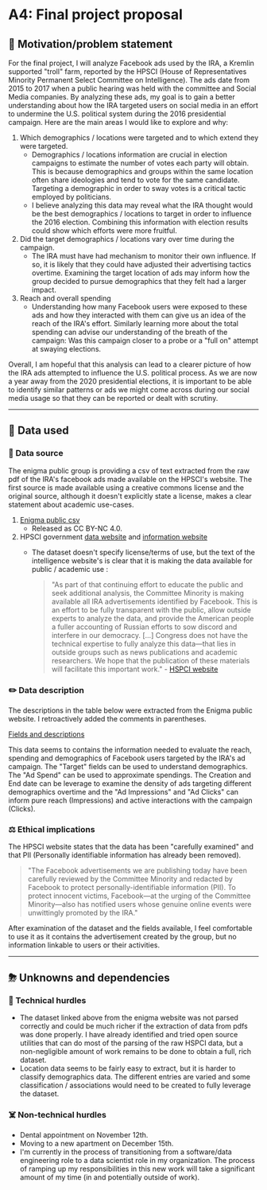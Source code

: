# A4: Final project proposal

## **🧾 Motivation/problem statement**

For the final project, I will analyze Facebook ads used by the IRA, a Kremlin supported "troll" farm, reported by the HPSCI (House of Representatives Minority Permanent Select Committee on Intelligence). The ads date from 2015 to 2017 when a public hearing was held with the committee and Social Media companies. By analyzing these ads, my goal is to gain a better understanding about how the IRA targeted users on social media in an effort to undermine  the U.S. political system during the 2016 presidential campaign.  Here are the main areas I would like to explore and why: 

1. Which demographics / locations were targeted and to which extend they were targeted.
    - Demographics / locations information are crucial in election campaigns to estimate the number of votes each party will obtain. This is because demographics and groups within the same location often share ideologies and tend to vote for the same candidate. Targeting a demographic in order to sway votes is a critical tactic employed by politicians.
    - I believe analyzing this data may reveal what the IRA thought would be the best demographics / locations to target in order to influence the 2016 election. Combining this information with election results could show which efforts were more fruitful.
2. Did the target demographics / locations vary over time during the campaign.
    - The IRA must have had mechanism to monitor their own influence. If so, it is likely that they could have adjusted their advertising tactics overtime. Examining the target location of ads may inform  how the group decided to pursue demographics that they felt had a larger impact.
3. Reach and overall spending
    - Understanding how many Facebook users were exposed to these ads and how they interacted with them can give us an idea of the reach of the IRA's effort. Similarly learning more about the total spending can advise our understanding of the breath of the campaign: Was this campaign closer to a probe or a "full on" attempt at swaying elections.

Overall, I am hopeful that this analysis can lead to a clearer picture of how the IRA ads attempted to influence the U.S. political process. As we are now a year away from the 2020 presidential elections, it is important to be able to identify similar patterns or ads we might come across during our social media usage so that they can be reported or dealt with scrutiny.

---

## 🧪 **Data used**

### 🧩 Data source

The enigma public group is providing a csv of text extracted from the raw pdf of the IRA's facebook ads made available on the HPSCI's website. The first source is made available using a creative commons license and the original source, although it doesn't explicitly state a license, makes a clear statement about academic use-cases.

1. [Enigma public csv](https://public.enigma.com/datasets/committee-minority-report-on-facebook-ads/619060d1-71ad-4764-8f2f-b5a3872c05c7)
    - Released as CC BY-NC 4.0.
2. HPSCI government [data website](https://intelligence.house.gov/social-media-content/social-media-advertisements.htm) and [information website](https://intelligence.house.gov/social-media-content/)
    - The dataset doesn't specify license/terms of use, but the text of the intelligence website's is clear that it is making the data available for public / academic use :

        > "As part of that continuing effort to educate the public and seek additional analysis, the Committee Minority is making available all IRA advertisements identified by Facebook. This is an effort to be fully transparent with the public, allow outside experts to analyze the data, and provide the American people a fuller accounting of Russian efforts to sow discord and interfere in our democracy. [...] Congress does not have the technical expertise to fully analyze this data—that lies in outside groups such as news publications and academic researchers. We hope that the publication of these materials will facilitate this important work." - [HSPCI website](https://intelligence.house.gov/social-media-content/)

### ✏️ Data description

The descriptions in the table below were extracted from the Enigma public website. I retroactively added the comments in parentheses.

[Fields and descriptions](https://www.notion.so/c571f94be6b14a10b94999fcdc2e7a10)

This data seems to contains the information needed to evaluate the reach, spending and demographics of Facebook users targeted by the IRA's ad campaign. The "Target" fields can be used to understand demographics. The "Ad Spend" can be used to approximate spendings. The Creation and End date can be leverage to examine the density of ads targeting different demographics overtime and the "Ad Impressions" and "Ad Clicks" can inform pure reach (Impressions) and active interactions with the campaign (Clicks).  

### ⚖️ Ethical implications

The HPSCI website states that the data has been "carefully examined" and that PII (Personally identifiable information has already been removed).

> "The Facebook advertisements we are publishing today have been carefully reviewed by the Committee Minority and redacted by Facebook to protect personally-identifiable information (PII). To protect innocent victims, Facebook—at the urging of the Committee Minority—also has notified users whose genuine online events were unwittingly promoted by the IRA."

After examination of the dataset and the fields available, I feel comfortable to use it as it contains the advertisement created by the group, but no information linkable to users or their activities. 

---

## ⛈ **Unknowns and dependencies**

### 🔨 Technical hurdles

- The dataset linked above from the enigma website was not parsed correctly and could be much richer if the extraction of data from pdfs was done properly. I have already identified and tried open source utilities that can do most of the parsing of the raw HSPCI data, but a non-negligible amount of work remains to be done to obtain a full, rich dataset.
- Location data seems to be fairly easy to extract, but it is harder to classify demographics data. The different entries are varied and some classification / associations would need to be created to fully leverage the dataset.

### ☠️ Non-technical hurdles

- Dental appointment on November 12th.
- Moving to a new apartment on December 15th.
- I'm currently in the process of transitioning from a software/data engineering  role to a data scientist role in my organization. The process of ramping up my responsibilities in this new work will take a significant amount of my time (in and potentially outside of work).
